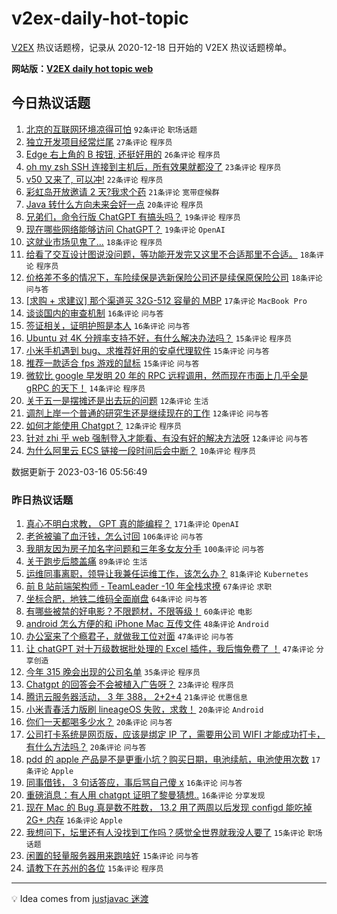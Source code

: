 # v2ex-daily-hot-topic

[V2EX](https://www.v2ex.com/) 热议话题榜，记录从 2020-12-18 日开始的 V2EX 热议话题榜单。

**网站版：[V2EX daily hot topic web](https://boojack.github.io/v2ex-daily-hot-topic-web/)**

## 今日热议话题

<!-- TODAY BEGIN -->

1. [北京的互联网环境凉得可怕](https://www.v2ex.com/t/924408) `92条评论` `职场话题`
1. [独立开发项目经常烂尾](https://www.v2ex.com/t/924434) `27条评论` `程序员`
1. [Edge 右上角的 B 按钮, 还挺好用的](https://www.v2ex.com/t/924456) `26条评论` `程序员`
1. [oh my zsh SSH 连接到主机后，所有效果就都没了](https://www.v2ex.com/t/924410) `23条评论` `程序员`
1. [v50 又来了, 可以冲!](https://www.v2ex.com/t/924436) `22条评论` `程序员`
1. [彩虹岛开放邀请 2 天?我求个药](https://www.v2ex.com/t/924457) `21条评论` `宽带症候群`
1. [Java 转什么方向未来会好一点](https://www.v2ex.com/t/924451) `20条评论` `程序员`
1. [兄弟们，命令行版 ChatGPT 有搞头吗？](https://www.v2ex.com/t/924453) `19条评论` `程序员`
1. [现在哪些网络能够访问 ChatGPT？](https://www.v2ex.com/t/924389) `19条评论` `OpenAI`
1. [这就业市场见鬼了...](https://www.v2ex.com/t/924468) `18条评论` `程序员`
1. [给看了交互设计图说没问题，等功能开发完又这里不合适那里不合适。](https://www.v2ex.com/t/924422) `18条评论` `程序员`
1. [价格差不多的情况下，车险续保是选新保险公司还是续保原保险公司](https://www.v2ex.com/t/924407) `18条评论` `问与答`
1. [[求购 + 求建议] 那个渠道买 32G-512 容量的 MBP](https://www.v2ex.com/t/924419) `17条评论` `MacBook Pro`
1. [谈谈国内的审查机制](https://www.v2ex.com/t/924491) `16条评论` `问与答`
1. [签证相关，证明护照是本人](https://www.v2ex.com/t/924433) `16条评论` `问与答`
1. [Ubuntu 对 4K 分辨率支持不好，有什么解决办法吗？](https://www.v2ex.com/t/924444) `15条评论` `程序员`
1. [小米手机遇到 bug、求推荐好用的安卓代理软件](https://www.v2ex.com/t/924399) `15条评论` `问与答`
1. [推荐一款适合 fps 游戏的鼠标](https://www.v2ex.com/t/924392) `15条评论` `问与答`
1. [微软比 google 早发明 20 年的 RPC 远程调用，然而现在市面上几乎全是 gRPC 的天下！](https://www.v2ex.com/t/924432) `14条评论` `程序员`
1. [关于五一是摆摊还是出去玩的问题](https://www.v2ex.com/t/924450) `12条评论` `生活`
1. [调剂上岸一个普通的研究生还是继续现在的工作](https://www.v2ex.com/t/924424) `12条评论` `问与答`
1. [如何才能使用 Chatgpt？](https://www.v2ex.com/t/924409) `12条评论` `程序员`
1. [针对 zhi 乎 web 强制登入才能看、有没有好的解决方法呀](https://www.v2ex.com/t/924395) `12条评论` `问与答`
1. [为什么阿里云 ECS 链接一段时间后会中断？](https://www.v2ex.com/t/924480) `10条评论` `程序员`

数据更新于 2023-03-16 05:56:49

<!-- TODAY END -->

### 昨日热议话题

<!-- YESTERDAY BEGIN -->

1. [真心不明白求教， GPT 真的能编程？](https://www.v2ex.com/t/924080) `171条评论` `OpenAI`
1. [老爸被骗了血汗钱，怎么讨回](https://www.v2ex.com/t/924190) `106条评论` `问与答`
1. [我朋友因为房子加名字问题和三年多女友分手](https://www.v2ex.com/t/924149) `100条评论` `问与答`
1. [关于跑步后膝盖痛](https://www.v2ex.com/t/924096) `89条评论` `生活`
1. [运维同事离职，领导让我兼任运维工作，该怎么办？](https://www.v2ex.com/t/924055) `81条评论` `Kubernetes`
1. [前 B 站前端架构师 - TeamLeader -10 年全栈求撩](https://www.v2ex.com/t/924183) `67条评论` `求职`
1. [坐标合肥，地铁二维码全面崩盘](https://www.v2ex.com/t/924066) `64条评论` `问与答`
1. [有哪些被禁的好电影？不限题材，不限等级！](https://www.v2ex.com/t/924226) `60条评论` `电影`
1. [android 怎么方便的和 iPhone Mac 互传文件](https://www.v2ex.com/t/924140) `48条评论` `Android`
1. [办公室来了个瘾君子，就做我工位对面](https://www.v2ex.com/t/924182) `47条评论` `问与答`
1. [让 chatGPT 对十万级数据批处理的 Excel 插件，我后悔免费了 ！](https://www.v2ex.com/t/924065) `47条评论` `分享创造`
1. [今年 315 晚会出现的公司名单](https://www.v2ex.com/t/924334) `35条评论` `程序员`
1. [Chatgpt 的回答会不会被植入广告呀？](https://www.v2ex.com/t/924219) `23条评论` `程序员`
1. [腾讯云服务器活动， 3 年 388， 2+2+4](https://www.v2ex.com/t/924218) `21条评论` `优惠信息`
1. [小米青春活力版刷 lineageOS 失败，求救！](https://www.v2ex.com/t/924257) `20条评论` `Android`
1. [你们一天都喝多少水？](https://www.v2ex.com/t/924202) `20条评论` `问与答`
1. [公司打卡系统是网页版，应该是绑定 IP 了，需要用公司 WIFI 才能成功打卡，有什么方法吗？](https://www.v2ex.com/t/924172) `20条评论` `问与答`
1. [pdd 的 apple 产品是不是更重小坑？购买日期，电池续航，电池使用次数](https://www.v2ex.com/t/924056) `17条评论` `Apple`
1. [同事借钱， 3 句话答应，事后骂自己傻 x](https://www.v2ex.com/t/924304) `16条评论` `问与答`
1. [重磅消息：有人用 chatgpt 证明了黎曼猜想..](https://www.v2ex.com/t/924179) `16条评论` `分享发现`
1. [现在 Mac 的 Bug 真是数不胜数， 13.2 用了两周以后发现 configd 能吃掉 2G+ 内存](https://www.v2ex.com/t/924146) `16条评论` `Apple`
1. [我想问下，坛里还有人没找到工作吗？感觉全世界就我没人要了](https://www.v2ex.com/t/924283) `15条评论` `职场话题`
1. [闲置的轻量服务器用来跑啥好](https://www.v2ex.com/t/924269) `15条评论` `问与答`
1. [请教下在苏州的各位](https://www.v2ex.com/t/924094) `15条评论` `程序员`

<!-- YESTERDAY END -->

---

💡 Idea comes from [justjavac 迷渡](https://github.com/justjavac/)
